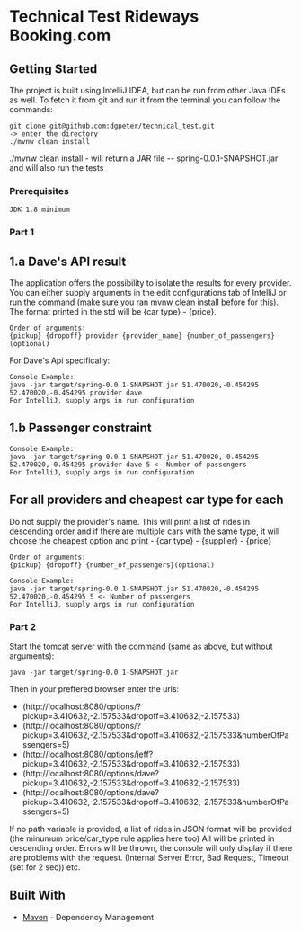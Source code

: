 # Technical Test Rideways Booking.com


## Getting Started

The project is built using IntelliJ IDEA, but can be run from other Java IDEs as well.
To fetch it from git and run it from the terminal you can follow the commands:

```
git clone git@github.com:dgpeter/technical_test.git
-> enter the directory
./mvnw clean install
```

./mvnw clean install - will return a JAR file -- spring-0.0.1-SNAPSHOT.jar and will also run the tests


### Prerequisites

```
JDK 1.8 minimum
```

### Part 1
## 1.a Dave's API result 
The application offers the possibility to isolate the results for every provider. You can either supply arguments in the edit configurations tab of IntelliJ or run the command (make sure you ran mvnw clean install before for this). The format printed in the std will be {car type} - {price}.
```
Order of arguments:
{pickup} {dropoff} provider {provider_name} {number_of_passengers}(optional)
```
For Dave's Api specifically:
```
Console Example:
java -jar target/spring-0.0.1-SNAPSHOT.jar 51.470020,-0.454295 52.470020,-0.454295 provider dave
For IntelliJ, supply args in run configuration
```
## 1.b Passenger constraint
```
Console Example:
java -jar target/spring-0.0.1-SNAPSHOT.jar 51.470020,-0.454295 52.470020,-0.454295 provider dave 5 <- Number of passengers 
For IntelliJ, supply args in run configuration
```
## For all providers and cheapest car type for each
Do not supply the provider's name. This will print a list of rides in descending order and if there are multiple cars with the same type, it will choose the cheapest option and print - {car type} - {supplier} - {price}
```
Order of arguments:
{pickup} {dropoff} {number_of_passengers}(optional)
```
```
Console Example:
java -jar target/spring-0.0.1-SNAPSHOT.jar 51.470020,-0.454295 52.470020,-0.454295 5 <- Number of passengers 
For IntelliJ, supply args in run configuration
```
### Part 2
Start the tomcat server with the command (same as above, but without arguments):
```
java -jar target/spring-0.0.1-SNAPSHOT.jar
```
Then in your preffered browser enter the urls:
* (http://localhost:8080/options/?pickup=3.410632,-2.157533&dropoff=3.410632,-2.157533)
* (http://localhost:8080/options/?pickup=3.410632,-2.157533&dropoff=3.410632,-2.157533&numberOfPassengers=5)
* (http://localhost:8080/options/jeff?pickup=3.410632,-2.157533&dropoff=3.410632,-2.157533)
* (http://localhost:8080/options/dave?pickup=3.410632,-2.157533&dropoff=3.410632,-2.157533)
* (http://localhost:8080/options/dave?pickup=3.410632,-2.157533&dropoff=3.410632,-2.157533&numberOfPassengers=5)

If no path variable is provided, a list of rides in JSON format will be provided (the minumum price/car_type rule applies here too)
All will be printed in descending order. Errors will be thrown, the console will only display if there are problems with the request. (Internal Server Error, Bad Request, Timeout (set for 2 sec)) etc.
## Built With
* [Maven](https://maven.apache.org/) - Dependency Management


